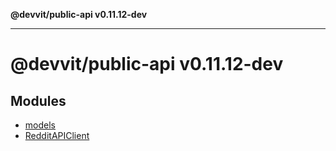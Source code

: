 **@devvit/public-api v0.11.12-dev**

---

# @devvit/public-api v0.11.12-dev

## Modules

- [models](models/README.md)
- [RedditAPIClient](RedditAPIClient/README.md)
